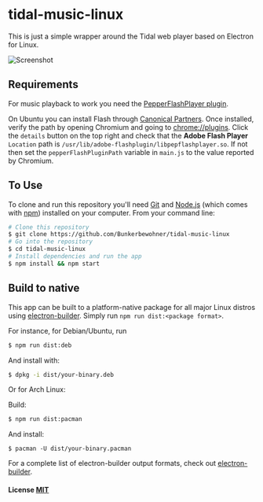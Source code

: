 # tidal-music-linux

This is just a simple wrapper around the Tidal web player based on Electron
for Linux.

![Screenshot](https://raw.githubusercontent.com/Bunkerbewohner/tidal-music-linux/master/screenshot.png)

## Requirements

For music playback to work you need the [PepperFlashPlayer plugin](https://wiki.debian.org/PepperFlashPlayer).

On Ubuntu you can install Flash through [Canonical
Partners](https://wiki.ubuntu.com/Chromium/Getting-Partner-Flash). Once
installed, verify the path by opening Chromium and going to [chrome://plugins](chrome://plugins). Click the `details` button on the top right and check that the **Adobe Flash Player** `Location` path is `/usr/lib/adobe-flashplugin/libpepflashplayer.so`. If not then set the `pepperFlashPluginPath` variable in `main.js` to the value reported by Chromium.


## To Use

To clone and run this repository you'll need [Git](https://git-scm.com) and
[Node.js](https://nodejs.org/en/download/) (which comes with [npm](http://npmjs.com))
installed on your computer. From your command line:

```bash
# Clone this repository
$ git clone https://github.com/Bunkerbewohner/tidal-music-linux
# Go into the repository
$ cd tidal-music-linux
# Install dependencies and run the app
$ npm install && npm start
```

## Build to native

This app can be built to a platform-native package for all major Linux distros
using [electron-builder](https://github.com/electron-userland/electron-builder).
Simply run `npm run dist:<package format>`.

For instance, for Debian/Ubuntu, run

```sh
$ npm run dist:deb
```

And install with:

```sh
$ dpkg -i dist/your-binary.deb
```

Or for Arch Linux:

Build:

```sh
$ npm run dist:pacman
```

And install:

```
$ pacman -U dist/your-binary.pacman
```

For a complete list of electron-builder output formats, check out
[electron-builder](https://github.com/electron-userland/electron-builder).

#### License [MIT](LICENSE)

